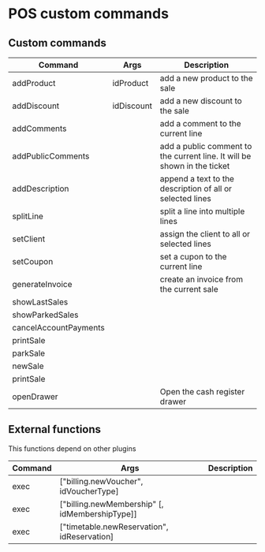 
POS custom commands
==============


Custom commands
-----------


| Command               | Args       | Description                                                              |
|-----------------------|------------|--------------------------------------------------------------------------|
| addProduct            | idProduct  | add a new product to the sale                                            |
| addDiscount           | idDiscount | add a new discount to the sale                                           |
| addComments           |            | add a comment to the current line                                        |
| addPublicComments     |            | add a public comment to the current line. It will be shown in the ticket |
| addDescription        |            | append a text to the description of all or selected lines                |
| splitLine             |            | split a line into multiple lines                                         |
| setClient             |            | assign the client to all or selected lines                               |
| setCoupon             |            | set a cupon to the current line                                          |
| generateInvoice       |            | create an invoice from the current sale                                  |
| showLastSales         |            |                                                                          |
| showParkedSales       |            |                                                                          |
| cancelAccountPayments |            |                                                                          |
| printSale             |            |                                                                          |
| parkSale              |            |                                                                          |
| newSale               |            |                                                                          |
| printSale             |            |                                                                          |
| openDrawer            |            | Open the cash register drawer                                            |




External functions 
-----------
This functions depend on other plugins


| Command | Args                                           | Description |
|---------|------------------------------------------------|-------------|
| exec    | ["billing.newVoucher", idVoucherType]          |             |
| exec    | ["billing.newMembership" [, idMembershipType]] |             |
| exec    | ["timetable.newReservation", idReservation]    |             |
